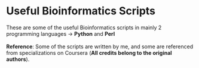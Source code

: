 # Useful Bioinformatics Scripts
These are some of the useful Bioinformatics scripts in mainly 2 programming languages -> **Python** and **Perl**
<br/><br/>
**Reference**: Some of the scripts are written by me, and some are referenced from specializations on Coursera (**All credits belong to the original authors**).
